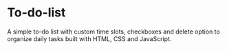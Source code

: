 # To-do-list
A simple to-do list with custom time slots, checkboxes and delete option to organize daily tasks built with HTML, CSS and JavaScript.
